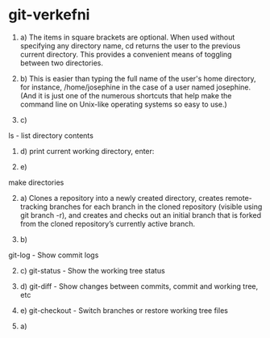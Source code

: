 # git-verkefni


1. a)  The items in square brackets are optional.
When used without specifying any directory name,
cd returns the user to the previous current directory.
This provides a convenient means of toggling between two directories.

1. b) This is easier than typing the full name of the user's home directory,
for instance, /home/josephine in the case of a user named josephine.
(And it is just one of the numerous shortcuts
that help make the command line on Unix-like operating systems so easy to use.)

1. c)
 
 ls - list directory contents
 
 
 1. d) 
 print current working directory, enter:
 
 1. e)
 
 make directories
 
 2. a)
 Clones a repository into a newly created directory,
 creates remote-tracking branches for each branch in the cloned repository (visible using git branch -r),
 and creates and checks out an initial branch that is forked from the cloned repository’s currently active branch.
 
 2. b)
 
 git-log - Show commit logs
 
 2. c)
 git-status - Show the working tree status
 
 2. d) 
 git-diff - Show changes between commits, commit and working tree, etc
 
 2. e)
 git-checkout - Switch branches or restore working tree files
 
 3. a)
 
